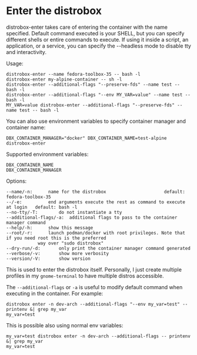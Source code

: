<!-- markdownlint-disable MD010 -->
# Enter the distrobox

distrobox-enter takes care of entering the container with the name specified.
Default command executed is your SHELL, but you can specify different shells or
entire commands to execute.
If using it inside a script, an application, or a service, you can specify the
--headless mode to disable tty and interactivity.

Usage:

	distrobox-enter --name fedora-toolbox-35 -- bash -l
	distrobox-enter my-alpine-container -- sh -l
	distrobox-enter --additional-flags "--preserve-fds" --name test -- bash -l
	distrobox-enter --additional-flags "--env MY_VAR=value" --name test -- bash -l
	MY_VAR=value distrobox-enter --additional-flags "--preserve-fds" --name test -- bash -l

You can also use environment variables to specify container manager and container name:

	DBX_CONTAINER_MANAGER="docker" DBX_CONTAINER_NAME=test-alpine distrobox-enter

Supported environment variables:

	DBX_CONTAINER_NAME
	DBX_CONTAINER_MANAGER

Options:

	--name/-n:		name for the distrobox						default: fedora-toolbox-35
	--/-e:			end arguments execute the rest as command to execute at login	default: bash -l
	--no-tty/-T:		do not instantiate a tty
	--additional-flags/-a:	additional flags to pass to the container manager command
	--help/-h:		show this message
	--root/-r:		launch podman/docker with root privileges. Note that if you need root this is the preferred
				way over "sudo distrobox"
	--dry-run/-d:		only print the container manager command generated
	--verbose/-v:		show more verbosity
	--version/-V:		show version

This is used to enter the distrobox itself. Personally, I just create multiple profiles in
my `gnome-terminal` to have multiple distros accessible.

The `--additional-flags` or `-a` is useful to modify default command when executing in the container.
For example:

	distrobox enter -n dev-arch --additional-flags "--env my_var=test" -- printenv &| grep my_var
	my_var=test

This is possible also using normal env variables:

	my_var=test distrobox enter -n dev-arch --additional-flags -- printenv &| grep my_var
	my_var=test
